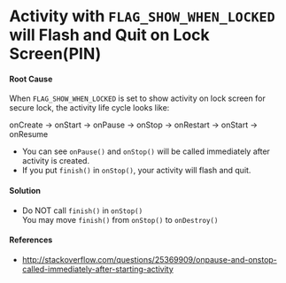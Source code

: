 
# Activity with `FLAG_SHOW_WHEN_LOCKED` will Flash and Quit on Lock Screen(PIN)

#### Root Cause

When `FLAG_SHOW_WHEN_LOCKED` is set to show activity on lock screen for secure lock, the activity life cycle looks like:  

onCreate -> onStart -> onPause -> onStop -> onRestart -> onStart -> onResume  

* You can see `onPause()` and `onStop()` will be called immediately after activity is created.  
* If you put `finish()` in `onStop()`, your activity will flash and quit.

#### Solution

* Do NOT call `finish()` in `onStop()`  
  You may move `finish()` from `onStop()` to `onDestroy()`

#### References

* <http://stackoverflow.com/questions/25369909/onpause-and-onstop-called-immediately-after-starting-activity>

